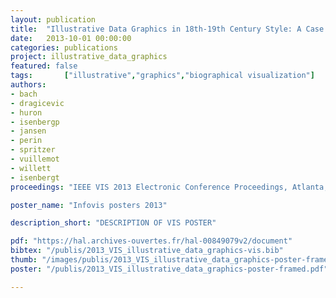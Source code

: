 ```yaml
---
layout: publication
title:  "Illustrative Data Graphics in 18th-19th Century Style: A Case Study"
date:   2013-10-01 00:00:00
categories: publications
project: illustrative_data_graphics
featured: false
tags: 		["illustrative","graphics","biographical visualization"]
authors:
- bach
- dragicevic
- huron
- isenbergp
- jansen
- perin
- spritzer
- vuillemot
- willett
- isenbergt
proceedings: "IEEE VIS 2013 Electronic Conference Proceedings, Atlanta, GA, USA. IEEE"

poster_name: "Infovis posters 2013"

description_short: "DESCRIPTION OF VIS POSTER"

pdf: "https://hal.archives-ouvertes.fr/hal-00849079v2/document"
bibtex: "/publis/2013_VIS_illustrative_data_graphics-vis.bib"
thumb: "/images/publis/2013_VIS_illustrative_data_graphics-poster-framed-thumb.png"
poster: "/publis/2013_VIS_illustrative_data_graphics-poster-framed.pdf"

---
```

